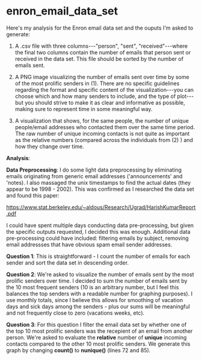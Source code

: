 # enron_email_data_set

Here's my analysis for the Enron email data set and the ouputs I'm asked to generate:

1. A .csv file with three columns---"person", "sent", "received"---where the final two columns contain the number of emails that person sent or received in the data set. This file should be sorted by the number of emails sent.

2. A PNG image visualizing the number of emails sent over time by some of the most prolific senders in (1). There are no specific guidelines regarding the format and specific content of the visualization---you can choose which and how many senders to include, and the type of plot---but you should strive to make it as clear and informative as possible, making sure to represent time in some meaningful way.

3. A visualization that shows, for the same people, the number of unique people/email addresses who contacted them over the same time period. The raw number of unique incoming contacts is not quite as important as the relative numbers (compared across the individuals from (2) ) and how they change over time.

__Analysis__:

__Data Preprocessing__: I do some light data preprocessing by eliminating emails originating from generic email addresses ('announcements' and 'notes). I also massaged the unix timestamps to find the actual dates (they appear to be 1998 - 2002). This was confirmed as I researched the data set and found this paper:

https://www.stat.berkeley.edu/~aldous/Research/Ugrad/HarishKumarReport.pdf 

I could have spent multiple days conducting data pre-processing, but given the specific outputs requested, I decided this was enough. Additional data pre-processing could have included: filtering emails by subject, removing email addressses that have obvious spam email sender addresses.

__Question 1__: This is straightforward - I count the number of emails for each sender and sort the data set in descending order.

__Question 2__: We're asked to visualize the number of emails sent by the most prolific senders over time. I decided to sum the number of emails sent by the 10 most frequent senders (10 is an arbitrary number, but I feel this balances the top senders with a readable number for graphing purposes). I use monthly totals, since I believe this allows for smoothing of vacation days and sick days among the senders - plus our sums will be meaningful and not frequently close to zero (vacations weeks, etc). 

__Question 3__: For this question I filter the email data set by whether one of the top 10 most prolific senders was the recepient of an email from another person. We're asked to evaluate the __relative__ number of __unique__ incoming contacts compared to the other 10 most prolific senders. We generate this graph by changing __count()__ to __nunique()__ (lines 72 and 85). 
